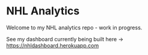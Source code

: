 # NHL Analytics

Welcome to my NHL analytics repo - work in progress.

See my dashboard currently being built here -> https://nhldashboard.herokuapp.com
